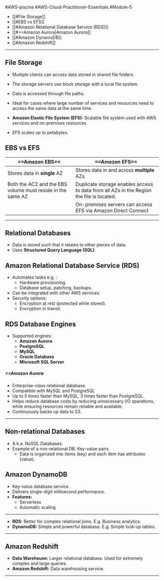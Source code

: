 #AWS-piscine #AWS-Cloud-Practitioner-Essentials #Module-5

- [[#File Storage]]
- [[#EBS vs EFS]]
- [[#Amazon Relational Database Service (RDS)]]
- [[#==Amazon Aurora|Amazon Aurora]]
- [[#Amazon DynamoDB]]
- [[#Amazon Redshift]]

---------
## File Storage
- Multiple clients can access data stored in shared file folders.
- The storage servers use block storage with a local file system.
- Data is accessed through file paths.

- Ideal for cases where large number of services and resources need to access the same data at the same time.
- **Amazon Elastic File System (EFS):** Scalable file system used with AWS services and on-premises resources.
- EFS scales up to petabytes.

## EBS vs EFS

| **==Amazon EBS==** | **==Amazon EFS==** |
|--|--|
| Stores data in **single** AZ | Stores data in and across **multiple** AZs |
| Both the AC2 and the EBS volume must reside in the same AZ | Duplicate storage enables access to data from all AZs in the Region the file is located.|
|| On-premises servers can access EFS via Amazon Direct Connect |

--------
## Relational Databases
- Data is stored such that it relates to other pieces of data.
- Uses **Structured Query Language (SQL)**.
## Amazon Relational Database Service (RDS)
- Automates tasks e.g. :
	- Hardware provisioning.
	- Database setup, patching, backups.
- Can be integrated with other AWS services.
- Security options:
	- Encryption at rest (protected while stored).
	- Encryption in transit.

## RDS Database Engines
- Supported engines:
	- **Amazon Aurora**
	- **PostgreSQL**
	- **MySQL**
	- **Oracle Database**
	- **Microsoft SQL Server**

##### ==Amazon Aurora
- Enterprise-class relational database.
- Compatible with MySQL and PostgreSQL
- Up to 5 times faster than MySQL, 3 times faster than PostgreSQL.
- Helps reduce database costs by reducing unnecessary I/O operations, while ensuring resources remain reliable and available.
- Continuously backs up data to S3.

----
## Non-relational Databases
- A.k.a. NoSQL Databases.
- Example of a non-relational DB: Key-value pairs.
	- Data is organized into items (key) and each item has attributes (value).
## Amazon DynamoDB
- Key-value database service.
- Delivers single-digit millisecond performance.
- **Features:**
	- Serverless
	- Automatic scaling

----

- **RDS:** Better for complex relational joins. E.g. Business analytics.
- **DynamoDB:** Simple and powerful database. E.g. Simple look-up tables.

----
## Amazon Redshift
- **Data Warehouse:** Larger relational database. Used for extremely complex and large queries.
- **Amazon Redshift:** Data warehousing service.

-------
